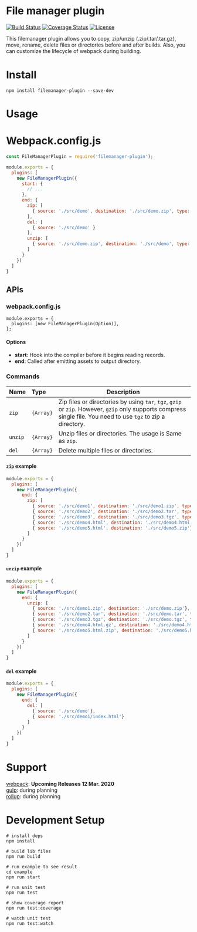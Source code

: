 # File manager plugin

[![Build Status](https://travis-ci.org/xianweics/filemanager-plugin.svg?branch=master)](https://travis-ci.org/xianweics/filemanager-plugin)
[![Coverage Status](https://coveralls.io/repos/github/xianweics/filemanager-plugin/badge.svg)](https://coveralls.io/github/xianweics/filemanager-plugin)
[![License](https://img.shields.io/badge/license-MIT-brightgreen.svg)](https://github.com/xianweics/filemanager-plugin/blob/master/LICENSE)

This filemanager plugin allows you to copy, zip/unzip (.zip/.tar/.tar.gz), move, rename, delete files or directories
before and after builds. Also, you can customize the lifecycle of webpack during building.

# Install
`npm install filemanager-plugin --save-dev`

# Usage

# Webpack.config.js

```javascript
const FileManagerPlugin = require('filemanager-plugin');

module.exports = {
  plugins: [
    new FileManagerPlugin({
      start: {
        // ...
      },
      end: {
        zip: [
          { source: './src/demo', destination: './src/demo.zip', type: 'zip'}
        ],
        del: [
          { source: './src/demo' } 
        ],
        unzip: [
          { source: './src/demo.zip', destination: './src/demo', type: 'zip'},
        ]  
      }
    })
  ]
}
```

## APIs

### webpack.config.js

```javascrip
module.exports = {
  plugins: [new FileManagerPlugin(Option)],
};
```

#### Options

- **start**: Hook into the compiler before it begins reading records.
- **end**: Called after emitting assets to output directory.

### Commands

|  Name   | Type  |  Description |
|  :---   | :---  |      ---     |
| `zip`    | `{Array}` | Zip files or directories by using `tar`, `tgz`, `gzip` or `zip`. However, `gzip` only supports compress single file. You need to use `tgz` to zip a directory. |
| `unzip`  | `{Array}` | Unzip files or directories. The usage is Same as `zip`. |
| `del`    | `{Array}` | Delete multiple files or directories. |

#### `zip` example

```javascript
module.exports = {
  plugins: [
    new FileManagerPlugin({
      end: {
        zip: [
          { source: './src/demo1', destination: './src/demo1.zip', type: 'zip'},
          { source: './src/demo2', destination: './src/demo2.tar', type: 'tar'},
          { source: './src/demo3', destination: './src/demo3.tgz', type: 'tgz'},
          { source: './src/demo4.html', destination: './src/demo4.html.gz', type: 'gzip'},
          { source: './src/demo5.html', destination: './src/demo5.zip'} // Default type: zip
        ]
      }
    })
  ]
}
```

#### `unzip` example

```javascript
module.exports = {
  plugins: [
    new FileManagerPlugin({
      end: {
        unzip: [
          { source: './src/demo1.zip', destination: './src/demo.zip'}, // Default type: zip
          { source: './src/demo2.tar', destination: './src/demo.tar', type: 'tar'},
          { source: './src/demo3.tgz', destination: './src/demo.tgz', type: 'tgz'},
          { source: './src/demo4.html.gz', destination: './src/demo4.html', type: 'gzip'},
          { source: './src/demo5.html.zip', destination: './src/demo5.html', type: 'zip'},
        ]
      }
    })
  ]
}
```

#### `del` example

```javascript
module.exports = {
  plugins: [
    new FileManagerPlugin({
      end: {
        del: [
          { source: './src/demo'},
          { source: './src/demo1/index.html'}
        ]   
      }
    })
  ]
}
```

# Support
[webpack](https://www.npmjs.com/search?q=keywords:webpack): **Upcoming Releases 12 Mar. 2020** <br/>
[gulp](https://www.npmjs.com/search?q=keywords:gulp): during planning <br/>
[rollup](https://www.npmjs.com/search?q=keywords:rollup): during planning <br/>

# Development Setup
```text
# install deps
npm install

# build lib files
npm run build

# run example to see result
cd example
npm run start

# run unit test
npm run test

# show coverage report
npm run test:coverage

# watch unit test
npm run test:watch
```

